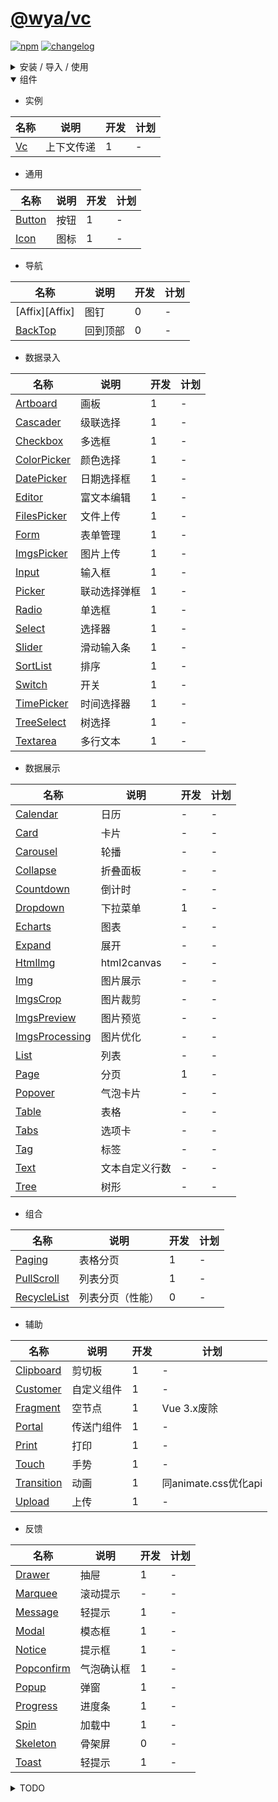 # [\@wya/vc](https://wya-team.github.io/wya-vc/dist/index.html)

[![npm][npm-image]][npm-url] [![changelog][changelog-image]][changelog-url]

<details>
<summary>安装 / 导入 / 使用</summary>

#### 

- 安装

```vim
npm install @wya/vc --save
```

- 按需加载，需要安装 [`babel-plugin-import`](https://github.com/ant-design/babel-plugin-import/issues) 配置`.babelrc`

```js
{
	[
		[
			"import",
			[
				{
					libraryName: "@wya/vc",
					libraryDirectory: "lib",
					customName: (name) => {
						if (/^m-/.test(name)) {
							return `@wya/vc/lib/${name.replace(/^m-/, '')}/index.m`;
						}
						return `@wya/vc/lib/${name}`;
					}
				}
			]
		]
	];
}
```

- template下可以使用[`vc-loader`](https://github.com/wya-team/vc-loader)

- 注册

```js
import { Vc } from '@wya/vc';

Vue.use(Vc, {
	// config
});
```


```js
// 调用, 如下：
import { Clipboard } from 'wya-vc';
```

</details>


<details open>
<summary>组件</summary>

- 实例

名称 | 说明 | 开发 | 计划
---|---|---|---
[Vc][Vc] | 上下文传递  | 1 | -

- 通用

名称 | 说明 | 开发 | 计划
---|---|---|---
[Button][Button] | 按钮 | 1 | -
[Icon][Icon] | 图标 | 1 | -

- 导航

名称 | 说明 | 开发 | 计划
---|---|---|---
[Affix][Affix] | 图钉 | 0 | -
[BackTop][BackTop] | 回到顶部 | 0 | -

- 数据录入

名称 | 说明 | 开发 | 计划
---|---|---|---
[Artboard][Artboard] | 画板 | 1 | -
[Cascader][Cascader] | 级联选择 | 1 | -
[Checkbox][Checkbox] | 多选框 | 1 | -
[ColorPicker][ColorPicker] | 颜色选择 | 1 | -
[DatePicker][DatePicker] | 日期选择框 | 1 | -
[Editor][Editor] | 富文本编辑 | 1 | -
[FilesPicker][FilesPicker] | 文件上传 | 1 | -
[Form][Form] | 表单管理 | 1 | -
[ImgsPicker][ImgsPicker] | 图片上传 | 1 | -
[Input][Input] | 输入框 | 1 | -
[Picker][Picker] | 联动选择弹框 | 1 | -
[Radio][Radio] | 单选框 | 1 | -
[Select][Select] | 选择器 | 1 | -
[Slider][Slider] | 滑动输入条 | 1 | -
[SortList][SortList] | 排序 | 1 | -
[Switch][Switch] | 开关 | 1 | -
[TimePicker][TimePicker] | 时间选择器 | 1 | -
[TreeSelect][TreeSelect] | 树选择 | 1 | -
[Textarea][Textarea] | 多行文本 | 1 | -

- 数据展示

名称 | 说明 | 开发 | 计划
---|---|---|---
[Calendar][Calendar] | 日历 | - | -
[Card][Card] | 卡片 | - | -
[Carousel][Carousel] | 轮播 | - | -
[Collapse][Collapse] | 折叠面板 | - | -
[Countdown][Countdown] | 倒计时 | - | -
[Dropdown][Dropdown] | 下拉菜单 | 1 | -
[Echarts][Echarts] | 图表 | - | -
[Expand][Expand] | 展开 | - | -
[HtmlImg][HtmlImg] | html2canvas | - | -
[Img][Img] | 图片展示 | - | -
[ImgsCrop][ImgsCrop] | 图片裁剪 | - | -
[ImgsPreview][ImgsPreview] | 图片预览 | - | -
[ImgsProcessing][ImgsProcessing] | 图片优化 | - | -
[List][List] | 列表 | - | -
[Page][Page] | 分页 | 1 | -
[Popover][Popover] | 气泡卡片 | - | -
[Table][Table] | 表格 | - | -
[Tabs][Tabs] | 选项卡 | - | -
[Tag][Tag] | 标签 | - | -
[Text][Text] | 文本自定义行数 | - | -
[Tree][Tree] | 树形 | - | -

- 组合

名称 | 说明 | 开发 | 计划
---|---|---|---
[Paging][Paging] | 表格分页 | 1 | -
[PullScroll][PullScroll] | 列表分页 | 1 | -
[RecycleList][RecycleList] | 列表分页（性能） | 0 | -


- 辅助

名称 | 说明 | 开发 | 计划
---|---|---|---
[Clipboard][Clipboard] | 剪切板 | 1 | -
[Customer][Customer] | 自定义组件 | 1 | -
[Fragment][Fragment] | 空节点 | 1 | Vue 3.x废除
[Portal][Portal] | 传送门组件 | 1 | -
[Print][Print] | 打印 | 1 | -
[Touch][Touch] | 手势 | 1 | -
[Transition][Transition] | 动画 | 1 | 同animate.css优化api
[Upload][Upload] | 上传 | 1 | -

- 反馈 

名称 | 说明 | 开发 | 计划
---|---|---|---
[Drawer][Drawer] | 抽屉 | 1 | -
[Marquee][Marquee] | 滚动提示 | - | -
[Message][Message] | 轻提示 | 1 | -
[Modal][Modal] | 模态框 | 1 | -
[Notice][Notice] | 提示框 | 1 | -
[Popconfirm][Popconfirm] | 气泡确认框 | 1 | -
[Popup][Popup] | 弹窗 | 1 | -
[Progress][Progress] | 进度条 | 1 | -
[Spin][Spin] | 加载中 | 1 | -
[Skeleton][Skeleton] | 骨架屏 | 0 | -
[Toast][Toast] | 轻提示 | 1 | -


<details>
<summary>TODO</summary>

- 提前编译

</details>

<!--  以下内容无视  -->
[changelog-image]: https://img.shields.io/badge/changelog-md-blue.svg
[changelog-url]: CHANGELOG.md

[npm-image]: https://img.shields.io/npm/v/@wya/vc.svg
[npm-url]: https://www.npmjs.com/package/@wya/vc

[Vc]: https://github.com/wya-team/wya-vc/tree/master/src/vc/
[Button]: https://github.com/wya-team/wya-vc/tree/master/src/button/
[Calendar]: https://github.com/wya-team/wya-vc/tree/master/src/calendar/
[Card]: https://github.com/wya-team/wya-vc/tree/master/src/card/
[Cascader]: https://github.com/wya-team/wya-vc/tree/master/src/cascader/
[Checkbox]: https://github.com/wya-team/wya-vc/tree/master/src/checkbox/
[Customer]: https://github.com/wya-team/wya-vc/tree/master/src/customer/
[Collapse]: https://github.com/wya-team/wya-vc/tree/master/src/collapse/
[ColorPicker]: https://github.com/wya-team/wya-vc/tree/master/src/color-picker/
[Clipboard]: https://github.com/wya-team/wya-vc/tree/master/src/clipboard/
[Customer]: https://github.com/wya-team/wya-vc/tree/master/src/customer/
[Portal]: https://github.com/wya-team/wya-vc/tree/master/src/portal/
[DatePicker]: https://github.com/wya-team/wya-vc/tree/master/src/date-picker/
[DebounceClick]: https://github.com/wya-team/wya-vc/tree/master/src/debounce-click/
[Countdown]: https://github.com/wya-team/wya-vc/tree/master/src/countdown/
[Drawer]: https://github.com/wya-team/wya-vc/tree/master/src/drawer/
[Dropdown]: https://github.com/wya-team/wya-vc/tree/master/src/dropdown/
[Echarts]: https://github.com/wya-team/wya-vc/tree/master/src/echarts/
[Editor]: https://github.com/wya-team/wya-vc/tree/master/src/editor/
[Expand]: https://github.com/wya-team/wya-vc/tree/master/src/expand/
[FilesPicker]: https://github.com/wya-team/wya-vc/tree/master/src/files-picker/
[Form]: https://github.com/wya-team/wya-vc/tree/master/src/form/
[Fragment]: https://github.com/wya-team/wya-vc/tree/master/src/fragment/
[Icon]: https://github.com/wya-team/wya-vc/tree/master/src/icon/
[ImgsCrop]: https://github.com/wya-team/wya-vc/tree/master/src/imgs-crop/
[ImgsPicker]: https://github.com/wya-team/wya-vc/tree/master/src/imgs-picker/
[ImgsPreview]: https://github.com/wya-team/wya-vc/tree/master/src/imgs-preview/
[Input]: https://github.com/wya-team/wya-vc/tree/master/src/input/
[DatePicker]: https://github.com/wya-team/wya-vc/tree/master/src/date-picker/
[Form]: https://github.com/wya-team/wya-vc/tree/master/src/form/
[Picker]: https://github.com/wya-team/wya-vc/tree/master/src/picker/
[Popup]: https://github.com/wya-team/wya-vc/tree/master/src/popup/
[Toast]: https://github.com/wya-team/wya-vc/tree/master/src/toast/
[Touch]: https://github.com/wya-team/wya-vc/tree/master/src/touch/
[Message]: https://github.com/wya-team/wya-vc/tree/master/src/message/
[Modal]: https://github.com/wya-team/wya-vc/tree/master/src/modal/
[Page]: https://github.com/wya-team/wya-vc/tree/master/src/page/
[Paging]: https://github.com/wya-team/wya-vc/tree/master/src/paging/
[Popover]: https://github.com/wya-team/wya-vc/tree/master/src/popover/
[Print]: https://github.com/wya-team/wya-vc/tree/master/src/print/
[Progress]: https://github.com/wya-team/wya-vc/tree/master/src/progress/
[PullScroll]: https://github.com/wya-team/wya-vc/tree/master/src/pull-scroll/
[Radio]: https://github.com/wya-team/wya-vc/tree/master/src/radio/
[Select]: https://github.com/wya-team/wya-vc/tree/master/src/select/
[Slider]: https://github.com/wya-team/wya-vc/tree/master/src/slider/
[SortList]: https://github.com/wya-team/wya-vc/tree/master/src/sort-list/
[Spin]: https://github.com/wya-team/wya-vc/tree/master/src/spin/
[Switch]: https://github.com/wya-team/wya-vc/tree/master/src/switch/
[Table]: https://github.com/wya-team/wya-vc/tree/master/src/table/
[Tabs]: https://github.com/wya-team/wya-vc/tree/master/src/tabs/
[Tag]: https://github.com/wya-team/wya-vc/tree/master/src/tag/
[TimePicker]: https://github.com/wya-team/wya-vc/tree/master/src/time-picker/
[Tree]: https://github.com/wya-team/wya-vc/tree/master/src/tree/
[Upload]: https://github.com/wya-team/wya-vc/tree/master/src/upload/
[TreeSelect]: https://github.com/wya-team/wya-vc/tree/master/src/tree/
[Popconfirm]: https://github.com/wya-team/wya-vc/tree/master/src/popconfirm/
[Textarea]: https://github.com/wya-team/wya-vc/tree/master/src/textarea/
[Transition]: https://github.com/wya-team/wya-vc/tree/master/src/transition/
[Option]: https://github.com/wya-team/wya-vc/tree/master/src/option/
[Carousel]: https://github.com/wya-team/wya-vc/tree/master/src/carousel/
[HtmlImg]: https://github.com/wya-team/wya-vc/tree/master/src/html-img/
[List]: https://github.com/wya-team/wya-vc/tree/master/src/list/
[Skeleton]: https://github.com/wya-team/wya-vc/tree/master/src/
[BackTop]: https://github.com/wya-team/wya-vc/tree/master/src/
[Marquee]: https://github.com/wya-team/wya-vc/tree/master/src/marquee/
[Artboard]: https://github.com/wya-team/wya-vc/tree/master/src/artboard/
[Img]: https://github.com/wya-team/wya-vc/tree/master/src/img/
[ImgsProcessing]: https://github.com/wya-team/wya-vc/tree/master/src/imgs-processing/
[Notice]: https://github.com/wya-team/wya-vc/tree/master/src/notice/
[RecycleList]: https://github.com/wya-team/wya-vc/tree/master/src/recycle-list/
[Text]: https://github.com/wya-team/wya-vc/tree/master/src/text/
